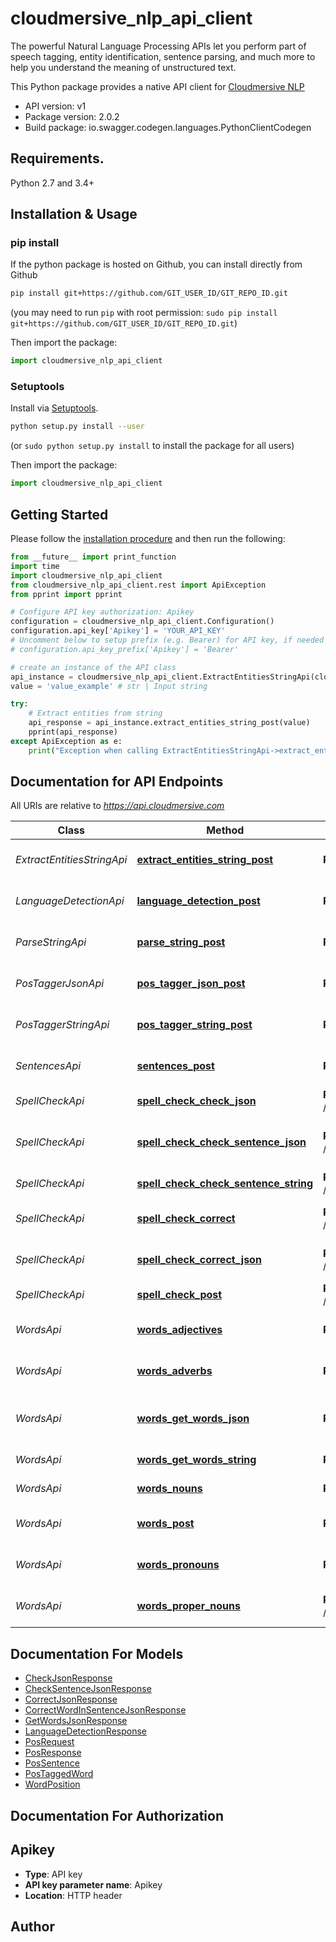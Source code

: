 # cloudmersive_nlp_api_client
The powerful Natural Language Processing APIs let you perform part of speech tagging, entity identification, sentence parsing, and much more to help you understand the meaning of unstructured text.

This Python package provides a native API client for [Cloudmersive NLP](https://www.cloudmersive.com/nlp-api)

- API version: v1
- Package version: 2.0.2
- Build package: io.swagger.codegen.languages.PythonClientCodegen

## Requirements.

Python 2.7 and 3.4+

## Installation & Usage
### pip install

If the python package is hosted on Github, you can install directly from Github

```sh
pip install git+https://github.com/GIT_USER_ID/GIT_REPO_ID.git
```
(you may need to run `pip` with root permission: `sudo pip install git+https://github.com/GIT_USER_ID/GIT_REPO_ID.git`)

Then import the package:
```python
import cloudmersive_nlp_api_client 
```

### Setuptools

Install via [Setuptools](http://pypi.python.org/pypi/setuptools).

```sh
python setup.py install --user
```
(or `sudo python setup.py install` to install the package for all users)

Then import the package:
```python
import cloudmersive_nlp_api_client
```

## Getting Started

Please follow the [installation procedure](#installation--usage) and then run the following:

```python
from __future__ import print_function
import time
import cloudmersive_nlp_api_client
from cloudmersive_nlp_api_client.rest import ApiException
from pprint import pprint

# Configure API key authorization: Apikey
configuration = cloudmersive_nlp_api_client.Configuration()
configuration.api_key['Apikey'] = 'YOUR_API_KEY'
# Uncomment below to setup prefix (e.g. Bearer) for API key, if needed
# configuration.api_key_prefix['Apikey'] = 'Bearer'

# create an instance of the API class
api_instance = cloudmersive_nlp_api_client.ExtractEntitiesStringApi(cloudmersive_nlp_api_client.ApiClient(configuration))
value = 'value_example' # str | Input string

try:
    # Extract entities from string
    api_response = api_instance.extract_entities_string_post(value)
    pprint(api_response)
except ApiException as e:
    print("Exception when calling ExtractEntitiesStringApi->extract_entities_string_post: %s\n" % e)

```

## Documentation for API Endpoints

All URIs are relative to *https://api.cloudmersive.com*

Class | Method | HTTP request | Description
------------ | ------------- | ------------- | -------------
*ExtractEntitiesStringApi* | [**extract_entities_string_post**](docs/ExtractEntitiesStringApi.md#extract_entities_string_post) | **POST** /nlp/ExtractEntitiesString | Extract entities from string
*LanguageDetectionApi* | [**language_detection_post**](docs/LanguageDetectionApi.md#language_detection_post) | **POST** /nlp/language/detect | Detect language of text
*ParseStringApi* | [**parse_string_post**](docs/ParseStringApi.md#parse_string_post) | **POST** /nlp/ParseString | Parse string to syntax tree
*PosTaggerJsonApi* | [**pos_tagger_json_post**](docs/PosTaggerJsonApi.md#pos_tagger_json_post) | **POST** /nlp/PosTaggerJson | Part-of-speech tag a string
*PosTaggerStringApi* | [**pos_tagger_string_post**](docs/PosTaggerStringApi.md#pos_tagger_string_post) | **POST** /nlp/PosTaggerString | Part-of-speech tag a string
*SentencesApi* | [**sentences_post**](docs/SentencesApi.md#sentences_post) | **POST** /nlp/get/sentences/string | Extract sentences from string
*SpellCheckApi* | [**spell_check_check_json**](docs/SpellCheckApi.md#spell_check_check_json) | **POST** /nlp/spellcheck/check/word/json | Spell check word
*SpellCheckApi* | [**spell_check_check_sentence_json**](docs/SpellCheckApi.md#spell_check_check_sentence_json) | **POST** /nlp/spellcheck/check/sentence/json | Check if sentence is spelled correctly
*SpellCheckApi* | [**spell_check_check_sentence_string**](docs/SpellCheckApi.md#spell_check_check_sentence_string) | **POST** /nlp/spellcheck/check/sentence/string | Spell check a sentence
*SpellCheckApi* | [**spell_check_correct**](docs/SpellCheckApi.md#spell_check_correct) | **POST** /nlp/spellcheck/correct/word/string | Find spelling corrections
*SpellCheckApi* | [**spell_check_correct_json**](docs/SpellCheckApi.md#spell_check_correct_json) | **POST** /nlp/spellcheck/correct/word/json | Find spelling corrections
*SpellCheckApi* | [**spell_check_post**](docs/SpellCheckApi.md#spell_check_post) | **POST** /nlp/spellcheck/check/word/string | Spell check a word
*WordsApi* | [**words_adjectives**](docs/WordsApi.md#words_adjectives) | **POST** /nlp/get/words/adjectives/string | Get adjectives in string
*WordsApi* | [**words_adverbs**](docs/WordsApi.md#words_adverbs) | **POST** /nlp/get/words/adverbs/string | Get adverbs in input string
*WordsApi* | [**words_get_words_json**](docs/WordsApi.md#words_get_words_json) | **POST** /nlp/get/words/json | Get words in input string (JSON)
*WordsApi* | [**words_get_words_string**](docs/WordsApi.md#words_get_words_string) | **POST** /nlp/get/words/string | Get words from string
*WordsApi* | [**words_nouns**](docs/WordsApi.md#words_nouns) | **POST** /nlp/get/words/nouns/string | Get nouns in string
*WordsApi* | [**words_post**](docs/WordsApi.md#words_post) | **POST** /nlp/get/words/verbs/string | Get the verbs in a string
*WordsApi* | [**words_pronouns**](docs/WordsApi.md#words_pronouns) | **POST** /nlp/get/words/pronouns/string | Returns all pronounts in string
*WordsApi* | [**words_proper_nouns**](docs/WordsApi.md#words_proper_nouns) | **POST** /nlp/get/words/properNouns/string | Get proper nouns in a string


## Documentation For Models

 - [CheckJsonResponse](docs/CheckJsonResponse.md)
 - [CheckSentenceJsonResponse](docs/CheckSentenceJsonResponse.md)
 - [CorrectJsonResponse](docs/CorrectJsonResponse.md)
 - [CorrectWordInSentenceJsonResponse](docs/CorrectWordInSentenceJsonResponse.md)
 - [GetWordsJsonResponse](docs/GetWordsJsonResponse.md)
 - [LanguageDetectionResponse](docs/LanguageDetectionResponse.md)
 - [PosRequest](docs/PosRequest.md)
 - [PosResponse](docs/PosResponse.md)
 - [PosSentence](docs/PosSentence.md)
 - [PosTaggedWord](docs/PosTaggedWord.md)
 - [WordPosition](docs/WordPosition.md)


## Documentation For Authorization


## Apikey

- **Type**: API key
- **API key parameter name**: Apikey
- **Location**: HTTP header


## Author



